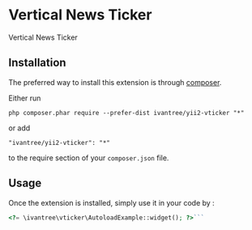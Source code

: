 Vertical News Ticker
====================
Vertical News Ticker

Installation
------------

The preferred way to install this extension is through [composer](http://getcomposer.org/download/).

Either run

```
php composer.phar require --prefer-dist ivantree/yii2-vticker "*"
```

or add

```
"ivantree/yii2-vticker": "*"
```

to the require section of your `composer.json` file.


Usage
-----

Once the extension is installed, simply use it in your code by  :

```php
<?= \ivantree\vticker\AutoloadExample::widget(); ?>```
